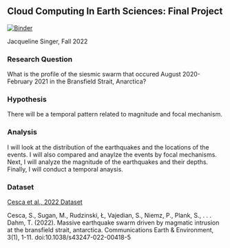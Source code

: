 ## Cloud Computing In Earth Sciences: Final Project

[![Binder](https://mybinder.org/badge_logo.svg)](https://mybinder.org/v2/gh/pangeo-data/pangeo-docker-images/2022.09.21?urlpath=git-pull%3Frepo%3Dhttps%253A%252F%252Fgithub.com%252FJackieSinger%252Frces-final-project%26urlpath%3Dlab%252Ftree%252Frces-final-project%252FFinalProject.ipynb%26branch%3Dmain)


Jacqueline Singer, Fall 2022

### Research Question
What is the profile of the siesmic swarm that occured August 2020-February 2021 in the Bransfield Strait, Anarctica?

### Hypothesis
There will be a temporal pattern related to magnitude and focal mechanism. 

### Analysis

I will look at the distribution of the earthquakes and the locations of the events. I will also compared and anaylze the events by focal mechanisms. Next, I will analyze the magnitude of the earthquakes and their depths. Finally, I will conduct a temporal anaysis. 
### Dataset

[Cesca et al., 2022 Dataset](https://static-content.springer.com/esm/art%3A10.1038%2Fs43247-022-00418-5/MediaObjects/43247_2022_418_MOESM5_ESM.txt)

Cesca, S., Sugan, M., Rudzinski, Ł, Vajedian, S., Niemz, P., Plank, S., . . . Dahm, T. (2022). Massive earthquake swarm driven by magmatic intrusion at the bransfield strait, antarctica. Communications Earth & Environment, 3(1), 1-11. doi:10.1038/s43247-022-00418-5

